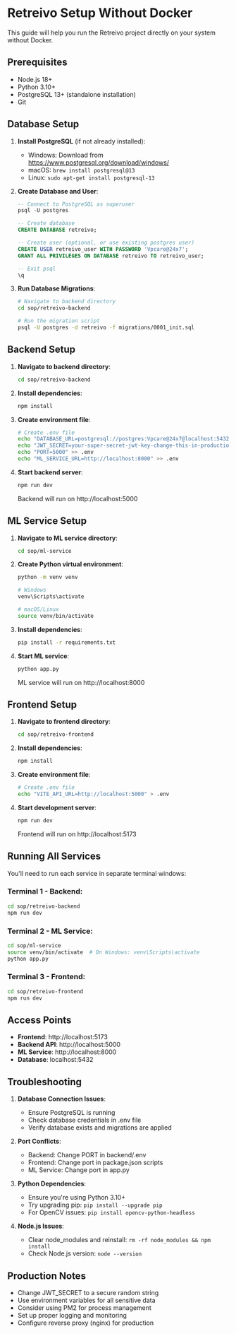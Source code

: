 # Retreivo Setup Without Docker

This guide will help you run the Retreivo project directly on your system without Docker.

## Prerequisites

- Node.js 18+ 
- Python 3.10+
- PostgreSQL 13+ (standalone installation)
- Git

## Database Setup

1. **Install PostgreSQL** (if not already installed):
   - Windows: Download from https://www.postgresql.org/download/windows/
   - macOS: `brew install postgresql@13`
   - Linux: `sudo apt-get install postgresql-13`

2. **Create Database and User**:
   ```sql
   -- Connect to PostgreSQL as superuser
   psql -U postgres

   -- Create database
   CREATE DATABASE retreivo;

   -- Create user (optional, or use existing postgres user)
   CREATE USER retreivo_user WITH PASSWORD 'Vpcare@24x7';
   GRANT ALL PRIVILEGES ON DATABASE retreivo TO retreivo_user;

   -- Exit psql
   \q
   ```

3. **Run Database Migrations**:
   ```bash
   # Navigate to backend directory
   cd sop/retreivo-backend

   # Run the migration script
   psql -U postgres -d retreivo -f migrations/0001_init.sql
   ```

## Backend Setup

1. **Navigate to backend directory**:
   ```bash
   cd sop/retreivo-backend
   ```

2. **Install dependencies**:
   ```bash
   npm install
   ```

3. **Create environment file**:
   ```bash
   # Create .env file
   echo "DATABASE_URL=postgresql://postgres:Vpcare@24x7@localhost:5432/retreivo" > .env
   echo "JWT_SECRET=your-super-secret-jwt-key-change-this-in-production" >> .env
   echo "PORT=5000" >> .env
   echo "ML_SERVICE_URL=http://localhost:8000" >> .env
   ```

4. **Start backend server**:
   ```bash
   npm run dev
   ```
   Backend will run on http://localhost:5000

## ML Service Setup

1. **Navigate to ML service directory**:
   ```bash
   cd sop/ml-service
   ```

2. **Create Python virtual environment**:
   ```bash
   python -m venv venv
   
   # Windows
   venv\Scripts\activate
   
   # macOS/Linux
   source venv/bin/activate
   ```

3. **Install dependencies**:
   ```bash
   pip install -r requirements.txt
   ```

4. **Start ML service**:
   ```bash
   python app.py
   ```
   ML service will run on http://localhost:8000

## Frontend Setup

1. **Navigate to frontend directory**:
   ```bash
   cd sop/retreivo-frontend
   ```

2. **Install dependencies**:
   ```bash
   npm install
   ```

3. **Create environment file**:
   ```bash
   # Create .env file
   echo "VITE_API_URL=http://localhost:5000" > .env
   ```

4. **Start development server**:
   ```bash
   npm run dev
   ```
   Frontend will run on http://localhost:5173

## Running All Services

You'll need to run each service in separate terminal windows:

### Terminal 1 - Backend:
```bash
cd sop/retreivo-backend
npm run dev
```

### Terminal 2 - ML Service:
```bash
cd sop/ml-service
source venv/bin/activate  # On Windows: venv\Scripts\activate
python app.py
```

### Terminal 3 - Frontend:
```bash
cd sop/retreivo-frontend
npm run dev
```

## Access Points

- **Frontend**: http://localhost:5173
- **Backend API**: http://localhost:5000
- **ML Service**: http://localhost:8000
- **Database**: localhost:5432

## Troubleshooting

1. **Database Connection Issues**:
   - Ensure PostgreSQL is running
   - Check database credentials in .env file
   - Verify database exists and migrations are applied

2. **Port Conflicts**:
   - Backend: Change PORT in backend/.env
   - Frontend: Change port in package.json scripts
   - ML Service: Change port in app.py

3. **Python Dependencies**:
   - Ensure you're using Python 3.10+
   - Try upgrading pip: `pip install --upgrade pip`
   - For OpenCV issues: `pip install opencv-python-headless`

4. **Node.js Issues**:
   - Clear node_modules and reinstall: `rm -rf node_modules && npm install`
   - Check Node.js version: `node --version`

## Production Notes

- Change JWT_SECRET to a secure random string
- Use environment variables for all sensitive data
- Consider using PM2 for process management
- Set up proper logging and monitoring
- Configure reverse proxy (nginx) for production